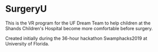 # SurgeryU
This is the VR program for the UF Dream Team to help children at the Shands Children's Hospital become more comfortable before surgery.

Created initially during the 36-hour hackathon Swamphacks2019 at University of Florida.
